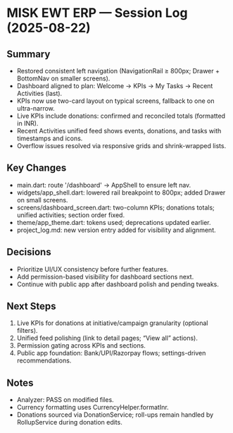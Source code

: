# MISK EWT ERP — Session Log (2025-08-22)

## Summary
- Restored consistent left navigation (NavigationRail ≥ 800px; Drawer + BottomNav on smaller screens).
- Dashboard aligned to plan: Welcome → KPIs → My Tasks → Recent Activities (last).
- KPIs now use two-card layout on typical screens, fallback to one on ultra-narrow.
- Live KPIs include donations: confirmed and reconciled totals (formatted in INR).
- Recent Activities unified feed shows events, donations, and tasks with timestamps and icons.
- Overflow issues resolved via responsive grids and shrink-wrapped lists.

## Key Changes
- main.dart: route '/dashboard' → AppShell to ensure left nav.
- widgets/app_shell.dart: lowered rail breakpoint to 800px; added Drawer on small screens.
- screens/dashboard_screen.dart: two-column KPIs; donations totals; unified activities; section order fixed.
- theme/app_theme.dart: tokens used; deprecations updated earlier.
- project_log.md: new version entry added for visibility and alignment.

## Decisions
- Prioritize UI/UX consistency before further features.
- Add permission-based visibility for dashboard sections next.
- Continue with public app after dashboard polish and pending tweaks.

## Next Steps
1) Live KPIs for donations at initiative/campaign granularity (optional filters).
2) Unified feed polishing (link to detail pages; “View all” actions).
3) Permission gating across KPIs and sections.
4) Public app foundation: Bank/UPI/Razorpay flows; settings-driven recommendations.

## Notes
- Analyzer: PASS on modified files.
- Currency formatting uses CurrencyHelper.formatInr.
- Donations sourced via DonationService; roll-ups remain handled by RollupService during donation edits.

